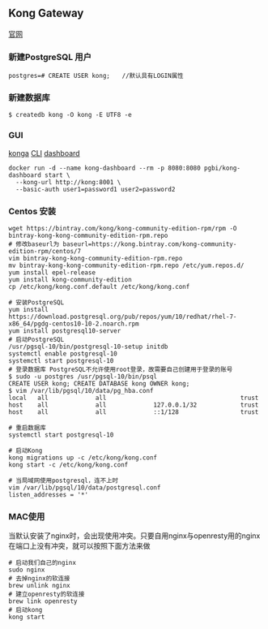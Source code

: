 ## Kong Gateway

[官网](https://getkong.org)

### 新建PostgreSQL 用户
~~~
postgres=# CREATE USER kong;　　//默认具有LOGIN属性
~~~

### 新建数据库
~~~
$ createdb kong -O kong -E UTF8 -e
~~~

### GUI
[konga](https://github.com/pantsel/konga)
[CLI](https://github.com/limingxinleo/kong-phalcon)
[dashboard](https://github.com/PGBI/kong-dashboard)

~~~
docker run -d --name kong-dashboard --rm -p 8080:8080 pgbi/kong-dashboard start \
  --kong-url http://kong:8001 \
  --basic-auth user1=password1 user2=password2
~~~

### Centos 安装
~~~
wget https://bintray.com/kong/kong-community-edition-rpm/rpm -O bintray-kong-kong-community-edition-rpm.repo
# 修改baseurl为 baseurl=https://kong.bintray.com/kong-community-edition-rpm/centos/7
vim bintray-kong-kong-community-edition-rpm.repo
mv bintray-kong-kong-community-edition-rpm.repo /etc/yum.repos.d/
yum install epel-release
yum install kong-community-edition
cp /etc/kong/kong.conf.default /etc/kong/kong.conf

# 安装PostgreSQL
yum install https://download.postgresql.org/pub/repos/yum/10/redhat/rhel-7-x86_64/pgdg-centos10-10-2.noarch.rpm
yum install postgresql10-server
# 启动PostgreSQL
/usr/pgsql-10/bin/postgresql-10-setup initdb
systemctl enable postgresql-10
systemctl start postgresql-10
# 登录数据库 PostgreSQL不允许使用root登录，故需要自己创建用于登录的账号
$ sudo -u postgres /usr/pgsql-10/bin/psql
CREATE USER kong; CREATE DATABASE kong OWNER kong;
$ vim /var/lib/pgsql/10/data/pg_hba.conf
local   all             all                                     trust
host    all             all             127.0.0.1/32            trust
host    all             all             ::1/128                 trust

# 重启数据库
systemctl start postgresql-10

# 启动Kong
kong migrations up -c /etc/kong/kong.conf
kong start -c /etc/kong/kong.conf

# 当局域网使用postgresql，连不上时
vim /var/lib/pgsql/10/data/postgresql.conf
listen_addresses = '*'
~~~

### MAC使用
当默认安装了nginx时，会出现使用冲突。只要自用nginx与openresty用的nginx在端口上没有冲突，就可以按照下面方法来做
~~~
# 启动我们自己的nginx
sudo nginx
# 去掉nginx的软连接
brew unlink nginx
# 建立openresty的软连接
brew link openresty
# 启动kong
kong start
~~~